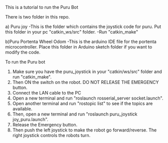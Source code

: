 This is a tutorial to run the Puru Bot

There is two folder in this repo.

a) Puru joy -This is the folder which contains the joystick code for puru. Put this folder in your pc "catkin_ws/src" folder. -Run "catkin_make"

b)Puru Portenta Wheel Odom -This is the arduino IDE file for the portenta microcontroller. Place this folder in Arduino sketch folder if you want to modify the code.

To run the Puru bot

1) Make sure you have the puru_joystick in your "catkin/ws/src" folder and run "catkin_make".
2) Then ON the switch on the robot. DO NOT RELEASE THE EMERGENCY button.
3) Connect the LAN cable to the PC
4) Open a new terminal and run "roslaunch rosserial_server socket.launch".
5) Open another terminal and run "rostopic list" to see if the topics are available.
6) Then, open a new terminal and run "roslaunch puru_joystick joy_puru.launch".
7) Release the Emergency button.
8) Then push the left joystick to make the robot go forward/reverse. The right joystick controls the robots turn.
